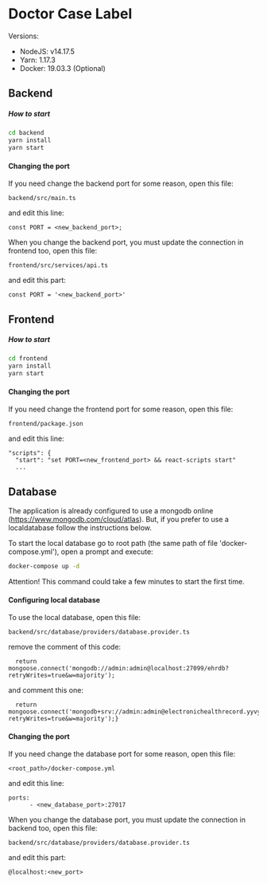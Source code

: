 # Doctor Case Label


Versions:
 - NodeJS: v14.17.5
 - Yarn: 1.17.3
 - Docker: 19.03.3 (Optional)


## Backend

##### How to start

```sh
cd backend
yarn install
yarn start
```

#### Changing the port

If you need change the backend port for some reason, open this file:

```
backend/src/main.ts
```

and edit this line: 

```
const PORT = <new_backend_port>;
```

When you change the backend port, you must update the connection in frontend too, open this file:

```
frontend/src/services/api.ts
```

and edit this part: 

```
const PORT = '<new_backend_port>'
```

## Frontend

##### How to start

```sh
cd frontend
yarn install
yarn start
```

#### Changing the port

If you need change the frontend port for some reason, open this file:

```
frontend/package.json
```

and edit this line: 

```
"scripts": {
  "start": "set PORT=<new_frontend_port> && react-scripts start"
  ...
```


## Database

The application is already configured to use a mongodb online (https://www.mongodb.com/cloud/atlas). But, if you prefer to use a localdatabase follow the instructions below.

To start the local database go to root path (the same path of file 'docker-compose.yml'), open a prompt and execute:

```bash
docker-compose up -d
```

Attention! This command could take a few minutes to start the first time.

#### Configuring local database

To use the local database, open this file:

```
backend/src/database/providers/database.provider.ts
```

remove the comment of this code:

```
  return mongoose.connect('mongodb://admin:admin@localhost:27099/ehrdb?retryWrites=true&w=majority');
```

and comment this one:

```
  return mongoose.connect('mongodb+srv://admin:admin@electronichealthrecord.yyvyn.mongodb.net/ElectronicHealthRecord?retryWrites=true&w=majority');}
```


#### Changing the port

If you need change the database port for some reason, open this file:

```
<root_path>/docker-compose.yml
```

and edit this line: 

```
ports:
      - <new_database_port>:27017
```

When you change the database port, you must update the connection in backend too, open this file:

```
backend/src/database/providers/database.provider.ts
```

and edit this part: 

```
@localhost:<new_port>
```